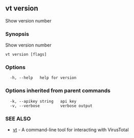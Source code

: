 ## vt version

Show version number

### Synopsis

Show version number

```
vt version [flags]
```

### Options

```
  -h, --help   help for version
```

### Options inherited from parent commands

```
  -k, --apikey string   api key
  -v, --verbose         verbose output
```

### SEE ALSO

* [vt](vt.md)	 - A command-line tool for interacting with VirusTotal

